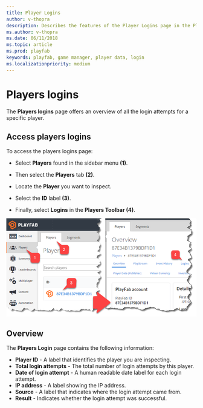 ```yaml
---
title: Player Logins
author: v-thopra
description: Describes the features of the Player Logins page in the PlayFab Game Manager.
ms.author: v-thopra
ms.date: 06/11/2018
ms.topic: article
ms.prod: playfab
keywords: playfab, game manager, player data, login
ms.localizationpriority: medium
---
```


# Players logins

The **Players logins** page offers an overview of all the login attempts for a specific player.

## Access players logins

To access the players logins page:

- Select **Players** found in the sidebar menu **(1)**.

- Then select the  **Players** tab **(2)**.
- Locate the **Player** you want to inspect.
- Select the **ID** label **(3)**.
- Finally, select **Logins** in the **Players Toolbar (4)**.

![Game Manager - Access Player Logins](media/tutorials/game-manager-access-player-logins.png)  

## Overview

The **Players Login** page contains the following information:

- **Player ID** - A label that identifies the player you are inspecting.
- **Total login attempts** - The total number of login attempts by this player.
- **Date of login attempt** - A human readable date label for each login attempt.
- **IP address** - A label showing the IP address.
- **Source** - A label that indicates where the login attempt came from.
- **Result** - Indicates whether the login attempt was successful.
